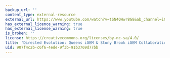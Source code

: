 ```yaml
---
backup_url: ''
content_type: external-resource
external_url: https://www.youtube.com/watch?v=tSN4QHwr8G8&ab_channel=iGEMatStonyBrook
has_external_licence_warning: true
has_external_license_warning: true
is_broken: ''
license: https://creativecommons.org/licenses/by-nc-sa/4.0/
title: 'Directed Evolution: Queens iGEM & Stony Brook iGEM Collaboration'
uid: 907f4c2b-c6f6-4ede-9f3b-91b3769d77bb
---
```

